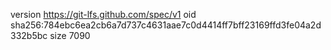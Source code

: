 version https://git-lfs.github.com/spec/v1
oid sha256:784ebc6ea2cb6a7d737c4631aae7c0d4414ff7bff23169ffd3fe04a2d332b5bc
size 7090

